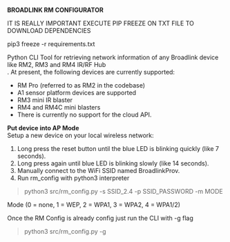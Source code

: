 **BROADLINK RM CONFIGURATOR**

IT IS REALLY IMPORTANT EXECUTE PIP FREEZE ON TXT FILE TO DOWNLOAD DEPENDENCIES

pip3 freeze -r requirements.txt

Python CLI Tool for retrieving network information of any Broadlink device like RM2, RM3 and RM4 IR/RF Hub  
. At present, the following devices are currently supported:  
  

 - RM Pro (referred to as RM2 in the codebase)
 - A1 sensor platform devices are supported  
 - RM3 mini IR blaster  
 - RM4 and RM4C mini blasters  
 - There is currently no support for the cloud API.

  
  
**Put device into AP Mode**  
Setup a new device on your local wireless network:  
  

 1. Long press the reset button until the blue LED is blinking quickly (like 7 seconds).  
 2. Long press again until blue LED is blinking slowly (like 14 seconds).  
 3. Manually connect to the WiFi SSID named BroadlinkProv.
 4. Run rm_config with python3 interpreter
 
> python3 src/rm_config.py -s SSID_2.4 -p SSID_PASSWORD -m  MODE

Mode (0 = none, 1 = WEP, 2 = WPA1, 3 = WPA2, 4 = WPA1/2)

Once the RM Config is already config just run the CLI with -g flag
> python3 src/rm_config.py -g
